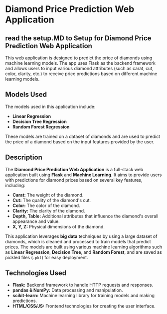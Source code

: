 # Diamond Price Prediction Web Application

## read the setup.MD to Setup for Diamond Price Prediction Web Application

This web application is designed to predict the price of diamonds using machine learning models. The app uses Flask as the backend framework and allows users to input various diamond attributes (such as carat, cut, color, clarity, etc.) to receive price predictions based on different machine learning models.

## Models Used

The models used in this application include:

- **Linear Regression**
- **Decision Tree Regression**
- **Random Forest Regression**

These models are trained on a dataset of diamonds and are used to predict the price of a diamond based on the input features provided by the user.

## Description

The **Diamond Price Prediction Web Application** is a full-stack web application built using **Flask** and **Machine Learning**. It aims to provide users with predictions for diamond prices based on several key features, including:

- **Carat:** The weight of the diamond.
- **Cut:** The quality of the diamond's cut.
- **Color:** The color of the diamond.
- **Clarity:** The clarity of the diamond.
- **Depth, Table:** Additional attributes that influence the diamond's overall appearance and value.
- **X, Y, Z:** Physical dimensions of the diamond.

This application leverages **big data** techniques by using a large dataset of diamonds, which is cleaned and processed to train models that predict prices. The models are built using various machine learning algorithms such as **Linear Regression**, **Decision Tree**, and **Random Forest**, and are saved as pickled files (`.pkl`) for easy deployment.

## Technologies Used

- **Flask:** Backend framework to handle HTTP requests and responses.
- **pandas & NumPy:** Data processing and manipulation.
- **scikit-learn:** Machine learning library for training models and making predictions.
- **HTML/CSS/JS:** Frontend technologies for creating the user interface.
